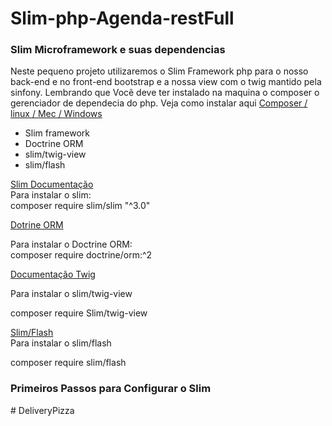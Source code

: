 # Slim-php-Agenda-restFull
<h3>Slim Microframework e suas dependencias</h3>
<p>
    Neste pequeno projeto utilizaremos o Slim Framework php para o nosso back-end
    e no front-end bootstrap e a nossa view com o twig mantido pela sinfony. Lembrando que
    Vocẽ deve ter instalado na maquina o composer o gerenciador de dependecia do php.
    Veja como instalar aqui <a href="https://getcomposer.org/doc/00-intro.md#installation-linux-unix-macos">Composer / linux / Mec / Windows</a>
</p>
<ul>
    <li>Slim framework</li>
    <li>Doctrine ORM</li>
    <li>slim/twig-view</li>
    <li> slim/flash </li>
   
</ul>

<div>
<p>
<a href="http://www.slimframework.com/docs/v3/tutorial/first-app.html">Slim Documentação</a><br>
Para instalar o slim:<br>
composer require slim/slim "^3.0"
</p>

<p>
<a href="https://www.doctrine-project.org/projects/doctrine-orm/en/current/tutorials/getting-started.html">Dotrine ORM</a>

Para instalar o Doctrine ORM:<br>
composer require doctrine/orm:^2 


</p>


<p><a href="https://twig.symfony.com/doc/2.x/">Documentação Twig</a>

Para instalar o slim/twig-view
<br>

composer require Slim/twig-view 

</p>

<p>
<a href="http://www.slimframework.com/docs/v3/features/flash.html">Slim/Flash</a><br>
Para instalar o slim/flash

composer require slim/flash


</p>

<div>

<h3>Primeiros Passos para Configurar o Slim</h3>

<div>






</div># DeliveryPizza
